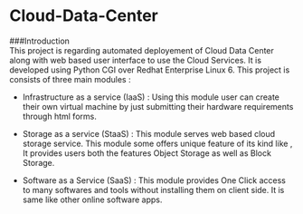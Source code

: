 # Cloud-Data-Center
###Introduction
<br/>
This project is regarding automated deployement of  Cloud Data Center
along with web based user interface to use the Cloud Services. It is
developed using Python CGI over Redhat Enterprise Linux 6. This project
is consists of three main modules : 

- Infrastructure as a service (IaaS) : Using this module user can
create their own virtual machine by just submitting their hardware
requirements through html forms. 

- Storage as a service (StaaS) : This module serves web based cloud
storage service. This module some offers unique feature of its kind like
, It provides users both the features Object Storage as well as Block
Storage.

- Software as a Service (SaaS) : This module provides One Click access
to many softwares and tools without installing them on client side. It
is same like other online software apps.
<br>
